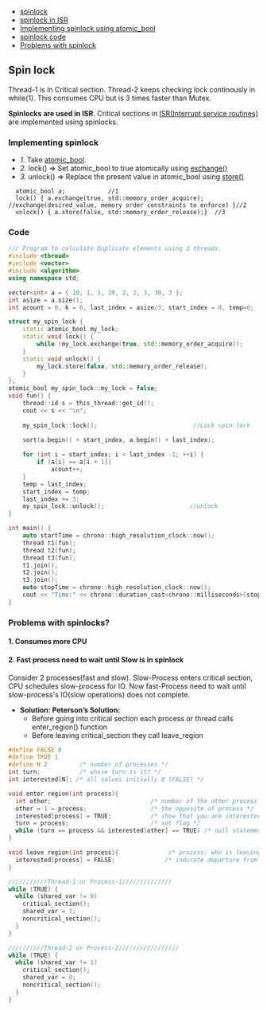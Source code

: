 - [spinlock](#sl)
- [spinlock in ISR](#si)
- [Implementing spinlock using atomic_bool](#im)
- [spinlock code](#co)
- [Problems with spinlock](#p)

<a name=sl></a>
## Spin lock
Thread-1 is in Critical section. Thread-2 keeps checking lock continously in while(1). This consumes CPU but is 3 times faster than Mutex.

<a name=si></a>
**Spinlocks are used in ISR**. Critical sections in [ISR(Interrupt service routines)](/Operating_Systems/Linux/Kernel/Interrupts/) are implemented using spinlocks.

<a name=im></a>
### Implementing spinlock
- _1._ Take [atomic_bool](/Threads_Processes_IPC/Terms).
- _2._ lock() => Set atomic_bool to true atomically using [exchange()](https://en.cppreference.com/w/cpp/atomic/atomic/exchange)
- _3._ unlock() => Replace the present value in atomic_bool using [store()](https://en.cppreference.com/w/cpp/atomic/atomic/store)
```
  atomic_bool a;            //1
  lock() { a.exchange(true, std::memory_order_acquire);    //exchange(desired_value, memory order constraints to enforce) }//2
  unlock() { a.store(false, std::memory_order_release);}  //3
```
<a name=co></a>
### Code
```cpp
/// Program to calculate Duplicate elements using 3 threads.
#include <thread>
#include <vector>
#include <algorithm>
using namespace std;

vector<int> a = { 10, 1, 1, 20, 2, 2, 3, 30, 3 };
int asize = a.size();
int acount = 0, k = 0, last_index = asize/3, start_index = 0, temp=0;

struct my_spin_lock {
    static atomic_bool my_lock;
    static void lock() {
        while (my_lock.exchange(true, std::memory_order_acquire));
    }
    static void unlock() {
        my_lock.store(false, std::memory_order_release);
    }
};
atomic_bool my_spin_lock::my_lock = false;
void fun() {
    thread::id s = this_thread::get_id();
    cout << s << "\n";
    
    my_spin_lock::lock();                           //Lock spin lock
    
    sort(a.begin() + start_index, a.begin() + last_index);

    for (int i = start_index; i < last_index -1; ++i) {
        if (a[i] == a[i + 1])
            acount++;
    }
    temp = last_index;
    start_index = temp;
    last_index += 3;
    my_spin_lock::unlock();                        //unlock
}

int main() {
    auto startTime = chrono::high_resolution_clock::now();
    thread t1(fun);
    thread t2(fun);
    thread t3(fun);
    t1.join();
    t2.join();
    t3.join();
    auto stopTime = chrono::high_resolution_clock::now();
    cout << "Time:" << chrono::duration_cast<chrono::milliseconds>(stopTime - startTime).count() << atomic_count;
}
```
 
<a name=p></a>
### Problems with spinlocks?
#### 1. Consumes more CPU
#### 2. Fast process need to wait until Slow is in spinlock
Consider 2 processes(fast and slow). Slow-Process enters critical section, CPU schedules slow-process for IO. Now fast-Process need to wait until slow-process's IO(slow operations) does not complete.
- **Solution: Peterson’s Solution:**
  - Before going into critical section each process or thread calls enter_region() function
  - Before leaving critical_section they call leave_region
```c
#define FALSE 0
#define TRUE 1
#define N 2         /* number of processes */
int turn;           /* whose turn is it? */
int interested[N]; /* all values initially 0 (FALSE) */

void enter region(int process){   
  int other;                            /* number of the other process */
  other = 1 − process;                  /* the opposite of process */
  interested[process] = TRUE;           /* show that you are interested */
  turn = process;                       /* set flag */
  while (turn == process && interested[other] == TRUE) /* null statement */ ;
}

void leave region(int process){              /* process: who is leaving */
  interested[process] = FALSE;              /* indicate departure from critical region */
}

///////////Thread-1 or Process-1//////////////
while (TRUE) {
  while (shared_var != 0)
    critical_section();
    shared_var = 1;
    noncritical_section();
  }
}

//////////Thread-2 or Process-2/////////////////
while (TRUE) {
  while (shared_var != 1)
    critical_section();
    shared_var = 0;
    noncritical_section();
  }
}
```

